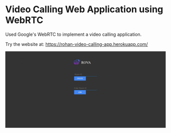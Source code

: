 # Video Calling Web Application using WebRTC

Used Google's WebRTC to implement a video calling application. 

Try the website at: https://rohan-video-calling-app.herokuapp.com/

![App Demo](screenshots/FrontView.JPG)
